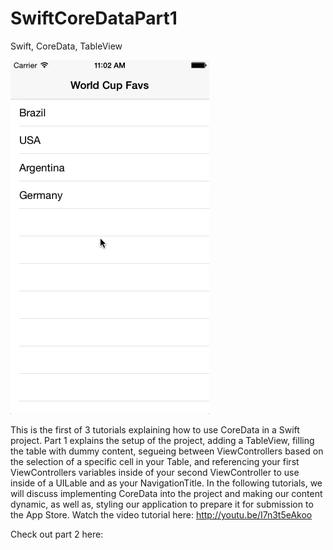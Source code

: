 SwiftCoreDataPart1
==================

Swift, CoreData, TableView 

<img src="preview.gif">

This is the first of 3 tutorials explaining how to use CoreData in a Swift project. Part 1 explains the setup of the project, adding a TableView, filling the table with dummy content, segueing between ViewControllers based on the selection of a specific cell in your Table, and referencing your first ViewControllers variables inside of your second ViewController to use inside of a UILable and as your NavigationTitle. In the following tutorials, we will discuss implementing CoreData into the project and making our content dynamic, as well as, styling our application to prepare it for submission to the App Store. Watch the video tutorial here: http://youtu.be/I7n3t5eAkoo

Check out part 2 here: <a href="http://youtu.be/dJmiTzj3qmk" target="_blank">
